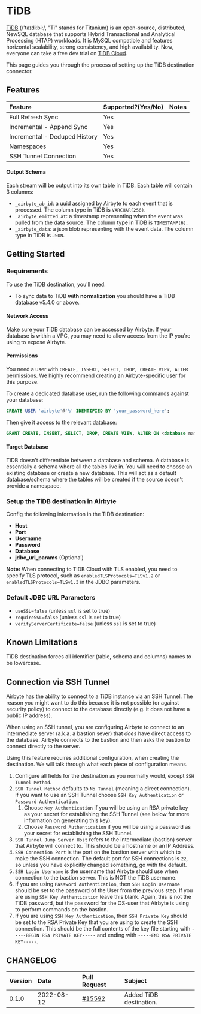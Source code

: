 # TiDB

[TiDB](https://github.com/pingcap/tidb) (/’taɪdiːbi:/, "Ti" stands for Titanium) is an open-source, distributed, NewSQL database that supports Hybrid Transactional and Analytical Processing (HTAP) workloads. It is MySQL compatible and features horizontal scalability, strong consistency, and high availability. Now, everyone can take a free dev trial on [TiDB Cloud](https://en.pingcap.com/tidb-cloud/).

This page guides you through the process of setting up the TiDB destination connector.

## Features

| Feature                       | Supported?\(Yes/No\) | Notes |
|:------------------------------|:---------------------|:------|
| Full Refresh Sync             | Yes                  |       |
| Incremental - Append Sync     | Yes                  |       |
| Incremental - Deduped History | Yes                  |       |
| Namespaces                    | Yes                  |       |
| SSH Tunnel Connection         | Yes                  |       |

#### Output Schema

Each stream will be output into its own table in TiDB. Each table will contain 3 columns:

* `_airbyte_ab_id`: a uuid assigned by Airbyte to each event that is processed. The column type in TiDB is `VARCHAR(256)`.
* `_airbyte_emitted_at`: a timestamp representing when the event was pulled from the data source. The column type in TiDB is `TIMESTAMP(6)`.
* `_airbyte_data`: a json blob representing with the event data. The column type in TiDB is `JSON`.

## Getting Started

### Requirements

To use the TiDB destination, you'll need:

* To sync data to TiDB **with normalization** you should have a TiDB database v5.4.0 or above.

#### Network Access

Make sure your TiDB database can be accessed by Airbyte. If your database is within a VPC, you may need to allow access from the IP you're using to expose Airbyte.

#### **Permissions**

You need a user with `CREATE, INSERT, SELECT, DROP, CREATE VIEW, ALTER` permissions. We highly recommend creating an Airbyte-specific user for this purpose.

To create a dedicated database user, run the following commands against your database:

```sql
CREATE USER 'airbyte'@'%' IDENTIFIED BY 'your_password_here';
```

Then give it access to the relevant database:

```sql
GRANT CREATE, INSERT, SELECT, DROP, CREATE VIEW, ALTER ON <database name>.* TO 'airbyte'@'%';
```

#### Target Database

TiDB doesn't differentiate between a database and schema. A database is essentially a schema where all the tables live in. You will need to choose an existing database or create a new database. This will act as a default database/schema where the tables will be created if the source doesn't provide a namespace.

### Setup the TiDB destination in Airbyte

Config the following information in the TiDB destination:

* **Host**
* **Port**
* **Username**
* **Password**
* **Database**
* **jdbc_url_params** (Optional)

**Note:** When connecting to TiDB Cloud with TLS enabled, you need to specify TLS protocol, such as `enabledTLSProtocols=TLSv1.2` or `enabledTLSProtocols=TLSv1.3` in the JDBC parameters.

### Default JDBC URL Parameters

* `useSSL=false` (unless `ssl` is set to true)
* `requireSSL=false` (unless `ssl` is set to true)
* `verifyServerCertificate=false` (unless `ssl` is set to true)

## Known Limitations

TiDB destination forces all identifier \(table, schema and columns\) names to be lowercase.

## Connection via SSH Tunnel

Airbyte has the ability to connect to a TiDB instance via an SSH Tunnel. The reason you might want to do this because it is not possible \(or against security policy\) to connect to the database directly \(e.g. it does not have a public IP address\).

When using an SSH tunnel, you are configuring Airbyte to connect to an intermediate server \(a.k.a. a bastion sever\) that _does_ have direct access to the database. Airbyte connects to the bastion and then asks the bastion to connect directly to the server.

Using this feature requires additional configuration, when creating the destination. We will talk through what each piece of configuration means.

1. Configure all fields for the destination as you normally would, except `SSH Tunnel Method`.
2. `SSH Tunnel Method` defaults to `No Tunnel` \(meaning a direct connection\). If you want to use an SSH Tunnel choose `SSH Key Authentication` or `Password Authentication`.
    1. Choose `Key Authentication` if you will be using an RSA private key as your secret for establishing the SSH Tunnel \(see below for more information on generating this key\).
    2. Choose `Password Authentication` if you will be using a password as your secret for establishing the SSH Tunnel.
3. `SSH Tunnel Jump Server Host` refers to the intermediate \(bastion\) server that Airbyte will connect to. This should be a hostname or an IP Address.
4. `SSH Connection Port` is the port on the bastion server with which to make the SSH connection. The default port for SSH connections is `22`, so unless you have explicitly changed something, go with the default.
5. `SSH Login Username` is the username that Airbyte should use when connection to the bastion server. This is NOT the TiDB username.
6. If you are using `Password Authentication`, then `SSH Login Username` should be set to the password of the User from the previous step. If you are using `SSH Key Authentication` leave this blank. Again, this is not the TiDB password, but the password for the OS-user that Airbyte is using to perform commands on the bastion.
7. If you are using `SSH Key Authentication`, then `SSH Private Key` should be set to the RSA Private Key that you are using to create the SSH connection. This should be the full contents of the key file starting with `-----BEGIN RSA PRIVATE KEY-----` and ending with `-----END RSA PRIVATE KEY-----`.

## CHANGELOG

| Version | Date       | Pull Request                                                  | Subject                 |
|:--------|:-----------|:--------------------------------------------------------------|:------------------------|
| 0.1.0   | 2022-08-12 | [#15592](https://github.com/airbytehq/airbyte/pull/15592)     | Added TiDB destination. |
